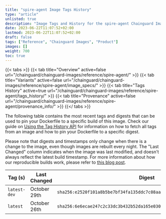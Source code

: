 ```yaml
---
title: "spire-agent Image Tags History"
type: "article"
unlisted: true
description: "Image Tags and History for the spire-agent Chainguard Image"
date: 2023-06-22T11:07:52+02:00
lastmod: 2023-06-22T11:07:52+02:00
draft: false
tags: ["Reference", "Chainguard Images", "Product"]
images: []
weight: 700
toc: true
---
```


{{< tabs >}}
{{< tab title="Overview" active=false url="/chainguard/chainguard-images/reference/spire-agent/" >}}
{{< tab title="Variants" active=false url="/chainguard/chainguard-images/reference/spire-agent/image_specs/" >}}
{{< tab title="Tags History" active=true url="/chainguard/chainguard-images/reference/spire-agent/tags_history/" >}}
{{< tab title="Provenance" active=false url="/chainguard/chainguard-images/reference/spire-agent/provenance_info/" >}}
{{</ tabs >}}

The following table contains the most recent tags and digests that can be used to pin your Dockerfile to a specific build of this image. Check our guide on [Using the Tag History API](/chainguard/chainguard-images/using-the-tag-history-api/) for information on how to fetch all tags from an image and how to pin your Dockerfile to a specific digest.

Please note that digests and timestamps only change when there is a change to the image, even though images are rebuilt every night. The "Last Changed" column indicates when the image was last modified, and doesn't always reflect the latest build timestamp. For more information about how our reproducible builds work, please refer to [this blog post](https://www.chainguard.dev/unchained/reproducing-chainguards-reproducible-image-builds).

| Tag (s)       | Last Changed | Digest                                                                    |
|---------------|--------------|---------------------------------------------------------------------------|
|  `latest-dev` | October 29th | `sha256:e2520f101a8b5be7bf34fa135ddc7c08aa268d66da1f283deba9398d59eaa258` |
|  `latest`     | October 26th | `sha256:6e6ecae247c2c33dc3b432b52da165e0304d66b8505f03794f3aa8faaaec75b5` |


